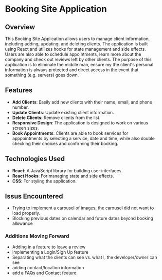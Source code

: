 # Booking Site Application

## Overview

This Booking Site Application allows users to manage client information, including adding, updating, and deleting clients. The application is built using React and utilizes hooks for state management and side effects. Users are also able to schedule appointments, learn more about the company and check out reviews left by other clients. The purpose of this application is to eliminate the middle man, ensure my the client's personal information is always protected and direct access in the event that something (e.g. servers) goes down.

## Features

- **Add Clients**: Easily add new clients with their name, email, and phone number.
- **Update Clients**: Update existing client information.
- **Delete Clients**: Remove clients from the list.
- **Responsive Design**: The application is designed to work on various screen sizes.
- **Book Appointments**: Clients are able to book services for apppointments by selecting a service, date and time, while also double checking their choices and confirming their booking.

## Technologies Used

- **React**: A JavaScript library for building user interfaces.
- **React Hooks**: For managing state and side effects.
- **CSS**: For styling the application.

## Issus Encountered

- Trying to implement a carousel of images, the carousel did not want to load properly.
- Blocking previous dates on calendar and future dates beyond booking allowance

### Additions Moving Forward
- Adding in a feature to leave a review
- implementing a Login/Sign Up feature
- Separating what the clients can see vs. what I, the developer/owner can see
- adding contact/location information
- add a FAQs and Contact feature
